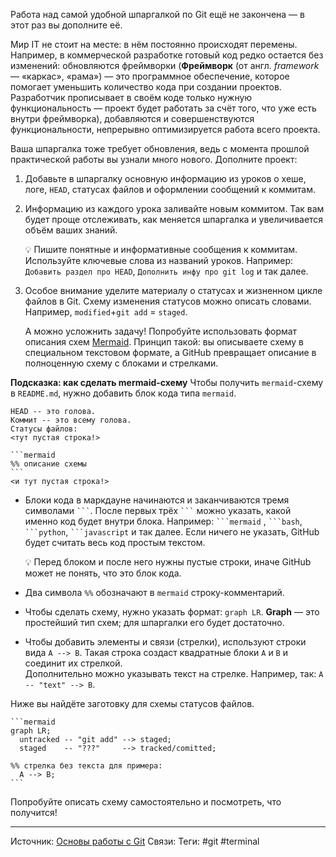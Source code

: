 Работа над самой удобной шпаргалкой по Git ещё не закончена — в этот раз вы дополните её.

Мир IT не стоит на месте: в нём постоянно происходят перемены. Например, в коммерческой разработке готовый код редко остается без изменений: обновляются фреймворки (**Фреймворк** (от англ. _framework_ — «каркас», «рама») — это программное обеспечение, которое помогает уменьшить количество кода при создании проектов. Разработчик прописывает в своём коде только нужную функциональность — проект будет работать за счёт того, что уже есть внутри фреймворка), добавляются и совершенствуются функциональности, непрерывно оптимизируется работа всего проекта.

Ваша шпаргалка тоже требует обновления, ведь с момента прошлой практической работы вы узнали много нового. Дополните проект:

1. Добавьте в шпаргалку основную информацию из уроков о хеше, логе, `HEAD`, статусах файлов и оформлении сообщений к коммитам.
2. Информацию из каждого урока заливайте новым коммитом. Так вам будет проще отслеживать, как меняется шпаргалка и увеличивается объём ваших знаний.
    
    💡 Пишите понятные и информативные сообщения к коммитам. Используйте ключевые слова из названий уроков. Например: `Добавить раздел про HEAD`, `Дополнить инфу про git log` и так далее.
    
3. Особое внимание уделите материалу о статусах и жизненном цикле файлов в Git. Схему изменения статусов можно описать словами. Например, `modified`+`git add` = `staged`.
    
    А можно усложнить задачу! Попробуйте использовать формат описания схем [Mermaid](https://github.blog/2022-02-14-include-diagrams-markdown-files-mermaid/). Принцип такой: вы описываете схему в специальном текстовом формате, а GitHub превращает описание в полноценную схему с блоками и стрелками.

**Подсказка: как сделать mermaid-схему**
Чтобы получить `mermaid`-схему в `README.md`, нужно добавить блок кода типа `mermaid`.
````
HEAD -- это голова.
Коммит -- это всему голова.
Статусы файлов:
<тут пустая строка!>

```mermaid
%% описание схемы
```
<и тут пустая строка!> 
````

- Блоки кода в маркдауне начинаются и заканчиваются тремя символами ` ``` `. После первых трёх ` ``` ` можно указать, какой именно код будет внутри блока. Например: ` ```mermaid ` , ` ```bash `, ` ```python `, ` ```javascript ` и так далее. Если ничего не указать, GitHub будет считать весь код простым текстом.

	💡 Перед блоком и после него нужны пустые строки, иначе GitHub может не понять, что это блок кода.

- Два символа `%%` обозначают в `mermaid` строку-комментарий.
- Чтобы сделать схему, нужно указать формат: `graph LR`. **Graph** — это простейший тип схем; для шпаргалки его будет достаточно.
- Чтобы добавить элементы и связи (стрелки), используют строки вида `A --> B`. Такая строка создаст квадратные блоки `А` и `B` и соединит их стрелкой.  
    Дополнительно можно указывать текст на стрелке. Например, так: `A -- "text" --> B`.

Ниже вы найдёте заготовку для схемы статусов файлов.

````
```mermaid
graph LR;
  untracked -- "git add" --> staged;
  staged    -- "???"     --> tracked/comitted;

%% стрелка без текста для примера: 
  A --> B;
``` 
````

Попробуйте описать схему самостоятельно и посмотреть, что получится!

---
Источник: [Основы работы с Git](https://practicum.yandex.ru/git-basics/)
Связи: 
Теги: #git #terminal
